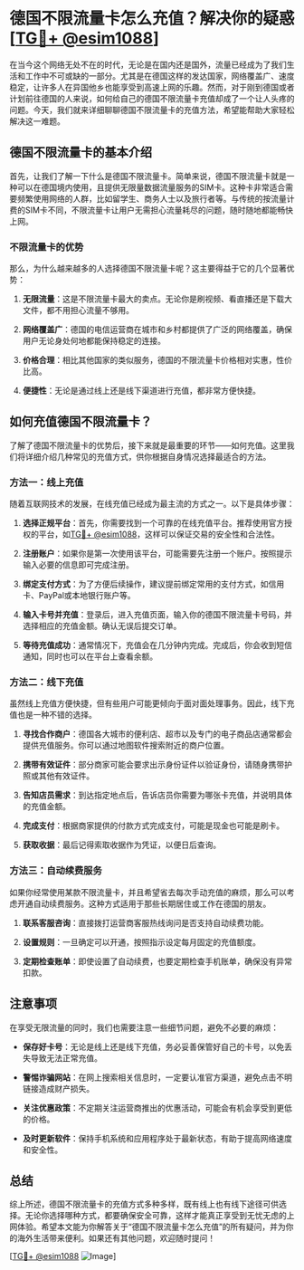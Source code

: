# 德国不限流量卡怎么充值？解决你的疑惑[[TG💪+ @esim1088](https://t.me/s/esim1088)]

在当今这个网络无处不在的时代，无论是在国内还是国外，流量已经成为了我们生活和工作中不可或缺的一部分。尤其是在德国这样的发达国家，网络覆盖广、速度稳定，让许多人在异国他乡也能享受到高速上网的乐趣。然而，对于刚到德国或者计划前往德国的人来说，如何给自己的德国不限流量卡充值却成了一个让人头疼的问题。今天，我们就来详细聊聊德国不限流量卡的充值方法，希望能帮助大家轻松解决这一难题。

## 德国不限流量卡的基本介绍

首先，让我们了解一下什么是德国不限流量卡。简单来说，德国不限流量卡就是一种可以在德国境内使用，且提供无限量数据流量服务的SIM卡。这种卡非常适合需要频繁使用网络的人群，比如留学生、商务人士以及旅行者等。与传统的按流量计费的SIM卡不同，不限流量卡让用户无需担心流量耗尽的问题，随时随地都能畅快上网。

### 不限流量卡的优势

那么，为什么越来越多的人选择德国不限流量卡呢？这主要得益于它的几个显著优势：

1. **无限流量**：这是不限流量卡最大的卖点。无论你是刷视频、看直播还是下载大文件，都不用担心流量不够用。
   
2. **网络覆盖广**：德国的电信运营商在城市和乡村都提供了广泛的网络覆盖，确保用户无论身处何地都能保持稳定的连接。

3. **价格合理**：相比其他国家的类似服务，德国的不限流量卡价格相对实惠，性价比高。

4. **便捷性**：无论是通过线上还是线下渠道进行充值，都非常方便快捷。

## 如何充值德国不限流量卡？

了解了德国不限流量卡的优势后，接下来就是最重要的环节——如何充值。这里我们将详细介绍几种常见的充值方式，供你根据自身情况选择最适合的方法。

### 方法一：线上充值

随着互联网技术的发展，在线充值已经成为最主流的方式之一。以下是具体步骤：

1. **选择正规平台**：首先，你需要找到一个可靠的在线充值平台。推荐使用官方授权的平台，如[TG💪+ @esim1088](https://t.me/s/esim1088)，这样可以保证交易的安全性和合法性。

2. **注册账户**：如果你是第一次使用该平台，可能需要先注册一个账户。按照提示输入必要的信息即可完成注册。

3. **绑定支付方式**：为了方便后续操作，建议提前绑定常用的支付方式，如信用卡、PayPal或本地银行账户等。

4. **输入卡号并充值**：登录后，进入充值页面，输入你的德国不限流量卡号码，并选择相应的充值金额。确认无误后提交订单。

5. **等待充值成功**：通常情况下，充值会在几分钟内完成。完成后，你会收到短信通知，同时也可以在平台上查看余额。

### 方法二：线下充值

虽然线上充值方便快捷，但有些用户可能更倾向于面对面处理事务。因此，线下充值也是一种不错的选择。

1. **寻找合作商户**：德国各大城市的便利店、超市以及专门的电子商品店通常都会提供充值服务。你可以通过地图软件搜索附近的商户位置。

2. **携带有效证件**：部分商家可能会要求出示身份证件以验证身份，请随身携带护照或其他有效证件。

3. **告知店员需求**：到达指定地点后，告诉店员你需要为哪张卡充值，并说明具体的充值金额。

4. **完成支付**：根据商家提供的付款方式完成支付，可能是现金也可能是刷卡。

5. **获取收据**：最后记得索取收据作为凭证，以便日后查询。

### 方法三：自动续费服务

如果你经常使用某款不限流量卡，并且希望省去每次手动充值的麻烦，那么可以考虑开通自动续费服务。这种方式适用于那些长期居住或工作在德国的朋友。

1. **联系客服咨询**：直接拨打运营商客服热线询问是否支持自动续费功能。

2. **设置规则**：一旦确定可以开通，按照指示设定每月固定的充值额度。

3. **定期检查账单**：即使设置了自动续费，也要定期检查手机账单，确保没有异常扣款。

## 注意事项

在享受无限流量的同时，我们也需要注意一些细节问题，避免不必要的麻烦：

- **保存好卡号**：无论是线上还是线下充值，务必妥善保管好自己的卡号，以免丢失导致无法正常充值。
  
- **警惕诈骗网站**：在网上搜索相关信息时，一定要认准官方渠道，避免点击不明链接造成财产损失。

- **关注优惠政策**：不定期关注运营商推出的优惠活动，可能会有机会享受到更低的价格。

- **及时更新软件**：保持手机系统和应用程序处于最新状态，有助于提高网络速度和安全性。

## 总结

综上所述，德国不限流量卡的充值方式多种多样，既有线上也有线下途径可供选择。无论你选择哪种方式，都要确保安全可靠，这样才能真正享受到无忧无虑的上网体验。希望本文能为你解答关于“德国不限流量卡怎么充值”的所有疑问，并为你的海外生活带来便利。如果还有其他问题，欢迎随时提问！

[[TG💪+ @esim1088](https://t.me/s/esim1088) ![Image](https://i.postimg.cc/4NQfJmqS/Snipaste-2025-05-13-00-14-12.png)]